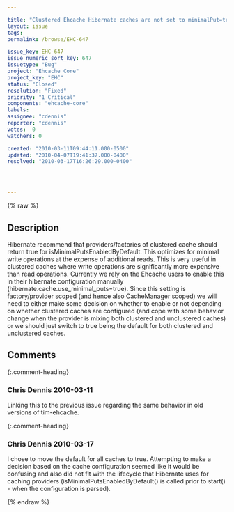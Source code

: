 ```yaml
---

title: "Clustered Ehcache Hibernate caches are not set to minimalPut=true by default"
layout: issue
tags: 
permalink: /browse/EHC-647

issue_key: EHC-647
issue_numeric_sort_key: 647
issuetype: "Bug"
project: "Ehcache Core"
project_key: "EHC"
status: "Closed"
resolution: "Fixed"
priority: "1 Critical"
components: "ehcache-core"
labels: 
assignee: "cdennis"
reporter: "cdennis"
votes:  0
watchers: 0

created: "2010-03-11T09:44:11.000-0500"
updated: "2010-04-07T19:41:37.000-0400"
resolved: "2010-03-17T16:26:29.000-0400"




---
```


{% raw %}

## Description

<div markdown="1" class="description">

Hibernate recommend that providers/factories of clustered cache should return true for isMinimalPutsEnabledByDefault.  This optimizes for minimal write operations at the expense of additional reads.  This is very useful in clustered caches where write operations are significantly more expensive than read operations.  Currently we rely on the Ehcache users to enable this in their hibernate configuration manually (hibernate.cache.use\_minimal\_puts=true).  Since this setting is factory/provider scoped (and hence also CacheManager scoped) we will need to either make some decision on whether to enable or not depending on whether clustered caches are configured (and cope with some behavior change when the provider is mixing both clustered and unclustered caches) or we should just switch to true being the default for both clustered and unclustered caches.

</div>

## Comments


{:.comment-heading}
### **Chris Dennis** <span class="date">2010-03-11</span>

<div markdown="1" class="comment">

Linking this to the previous issue regarding the same behavior in old versions of tim-ehcache.

</div>


{:.comment-heading}
### **Chris Dennis** <span class="date">2010-03-17</span>

<div markdown="1" class="comment">

I chose to move the default for all caches to true.  Attempting to make a decision based on the cache configuration seemed like it would be confusing and also did not fit with the lifecycle that Hibernate uses for caching providers (isMinimalPutsEnabledByDefault() is called prior to start() - when the configuration is parsed).

</div>



{% endraw %}
